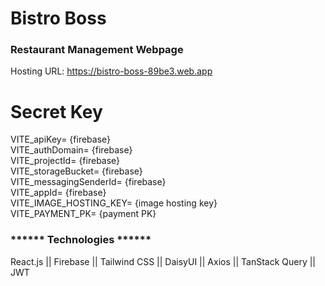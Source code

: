 # Bistro Boss 
<h3>Restaurant Management Webpage</h3> 

Hosting URL: https://bistro-boss-89be3.web.app 



# Secret Key
 VITE_apiKey= {firebase} <br/>
 VITE_authDomain= {firebase} <br/>
 VITE_projectId= {firebase} <br/>
 VITE_storageBucket= {firebase} <br/>
 VITE_messagingSenderId= {firebase} <br/>
 VITE_appId= {firebase} <br/>
 VITE_IMAGE_HOSTING_KEY= {image hosting key} <br/>
 VITE_PAYMENT_PK= {payment PK} <br/>


<h3>****** Technologies ******</h3>
React.js || Firebase || Tailwind CSS || DaisyUI || Axios || TanStack Query || JWT
